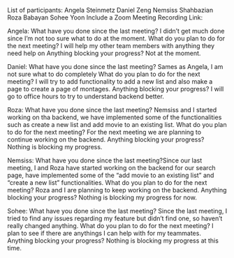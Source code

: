 List of participants:
Angela Steinmetz
Daniel Zeng
Nemsiss Shahbazian
Roza Babayan
Sohee Yoon
Include a Zoom Meeting Recording Link: 

Angela:
What have you done since the last meeting? I didn’t get much done since I’m not too sure what to do at the moment.
What do you plan to do for the next meeting? I will help my other team members with anything they need help on
Anything blocking your progress? Not at the moment.

Daniel:
What have you done since the last meeting? Sames as Angela, I am not sure what to do completely 
What do you plan to do for the next meeting? I will try to add functionality to add a new list and also make a page to create a page of montages. 
Anything blocking your progress? I will go to office hours to try to understand backend better. 

Roza:
What have you done since the last meeting? Nemsiss and I started working on tha backend, we have implemented some of the functionalities such as create a new list and add movie to an existing list.
What do you plan to do for the next meeting? For the next meeting we are planning to continue working on the backend. 
Anything blocking your progress?  Nothing is blocking my progress.

Nemsiss:
What have you done since the last meeting?Since our last meeting, I and Roza have started working on the backend for our search page, have implemented some of the “add movie to an existing list” and “create a new list” functionalities.
What do you plan to do for the next meeting? Roza and I are planning to keep working on the backend. 
Anything blocking your progress? Nothing is blocking my progress for now.

Sohee:
What have you done since the last meeting? Since the last meeting, I tried to find any issues regarding my feature but didn’t find one, so haven’t really changed anything.
What do you plan to do for the next meeting? I plan to see if there are anythings I can help with for my teammates. 
Anything blocking your progress? Nothing is blocking my progress at this time. 


